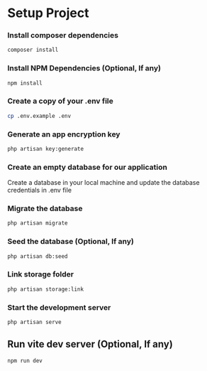# Setup Project

### Install composer dependencies
```bash
composer install
```

### Install NPM Dependencies (Optional, If any)
```bash
npm install
```

### Create a copy of your .env file
```bash
cp .env.example .env
```

### Generate an app encryption key
```bash
php artisan key:generate
```

### Create an empty database for our application
Create a database in your local machine and update the database credentials in .env file

### Migrate the database
```bash
php artisan migrate
```

### Seed the database (Optional, If any)
```bash
php artisan db:seed
```

### Link storage folder
```bash
php artisan storage:link
```

### Start the development server
```bash
php artisan serve
```

## Run vite dev server (Optional, If any)
```bash
npm run dev
```
